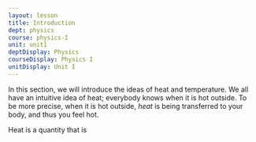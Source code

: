 ```yaml
---
layout: lesson
title: Introduction
dept: physics
course: physics-I
unit: unit1
deptDisplay: Physics
courseDisplay: Physics I
unitDisplay: Unit I
---
```


In this section, we will introduce the ideas of heat and temperature. We all have an intuitive idea of heat; everybody knows when it is hot outside. To be more precise, when it is hot outside, *heat* is being transferred to your body, and thus you feel hot. 

<div class="definition">
Heat is a quantity that is 
</div>
